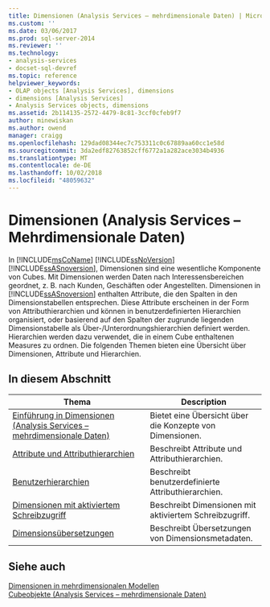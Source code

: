 ```yaml
---
title: Dimensionen (Analysis Services – mehrdimensionale Daten) | Microsoft-Dokumentation
ms.custom: ''
ms.date: 03/06/2017
ms.prod: sql-server-2014
ms.reviewer: ''
ms.technology:
- analysis-services
- docset-sql-devref
ms.topic: reference
helpviewer_keywords:
- OLAP objects [Analysis Services], dimensions
- dimensions [Analysis Services]
- Analysis Services objects, dimensions
ms.assetid: 2b114135-2572-4479-8c81-3ccf0cfeb9f7
author: minewiskan
ms.author: owend
manager: craigg
ms.openlocfilehash: 129dad08344ec7c753311c0c67889aa60cc1e58d
ms.sourcegitcommit: 3da2edf82763852cff6772a1a282ace3034b4936
ms.translationtype: MT
ms.contentlocale: de-DE
ms.lasthandoff: 10/02/2018
ms.locfileid: "48059632"
---
```

# <a name="dimensions-analysis-services---multidimensional-data"></a>Dimensionen (Analysis Services – Mehrdimensionale Daten)
  In [!INCLUDE[msCoName](../../includes/msconame-md.md)] [!INCLUDE[ssNoVersion](../../includes/ssnoversion-md.md)] [!INCLUDE[ssASnoversion](../../includes/ssasnoversion-md.md)], Dimensionen sind eine wesentliche Komponente von Cubes. Mit Dimensionen werden Daten nach Interessensbereichen geordnet, z. B. nach Kunden, Geschäften oder Angestellten. Dimensionen in [!INCLUDE[ssASnoversion](../../includes/ssasnoversion-md.md)] enthalten Attribute, die den Spalten in den Dimensionstabellen entsprechen. Diese Attribute erscheinen in der Form von Attributhierarchien und können in benutzerdefinierten Hierarchien organisiert, oder basierend auf den Spalten der zugrunde liegenden Dimensionstabelle als Über-/Unterordnungshierarchien definiert werden. Hierarchien werden dazu verwendet, die in einem Cube enthaltenen Measures zu ordnen. Die folgenden Themen bieten eine Übersicht über Dimensionen, Attribute und Hierarchien.  
  
## <a name="in-this-section"></a>In diesem Abschnitt  
  
|Thema|Description|  
|-----------|-----------------|  
|[Einführung in Dimensionen &#40;Analysis Services – mehrdimensionale Daten&#41;](dimensions-analysis-services-multidimensional-data.md)|Bietet eine Übersicht über die Konzepte von Dimensionen.|  
|[Attribute und Attributhierarchien](attributes-and-attribute-hierarchies.md)|Beschreibt Attribute und Attributhierarchien.|  
|[Benutzerhierarchien](user-hierarchies.md)|Beschreibt benutzerdefinierte Attributhierarchien.|  
|[Dimensionen mit aktiviertem Schreibzugriff](write-enabled-dimensions.md)|Beschreibt Dimensionen mit aktiviertem Schreibzugriff.|  
|[Dimensionsübersetzungen](dimension-translations.md)|Beschreibt Übersetzungen von Dimensionsmetadaten.|  
  
## <a name="see-also"></a>Siehe auch  
 [Dimensionen in mehrdimensionalen Modellen](../multidimensional-models/dimensions-in-multidimensional-models.md)   
 [Cubeobjekte &#40;Analysis Services – mehrdimensionale Daten&#41;](../multidimensional-models-olap-logical-cube-objects/cube-objects-analysis-services-multidimensional-data.md)  
  
  
